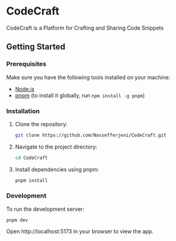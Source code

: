 # CodeCraft

CodeCraft is a Platform for Crafting and Sharing Code Snippets

## Getting Started

### Prerequisites

Make sure you have the following tools installed on your machine:

- [Node.js](https://nodejs.org/)
- [pnpm](https://pnpm.io/) (to install it globally, run `npm install -g pnpm`)

### Installation

1. Clone the repository:

   ```bash
   git clone https://github.com/Nassefferjeni/CodeCraft.git

   ```

2. Navigate to the project directory:

   ```bash
   cd CodeCraft
   ```

3. Install dependencies using pnpm:

   ```bash
   pnpm install
   ```

### Development

To run the development server:

    pnpm dev

Open http://localhost:5173 in your browser to view the app.
